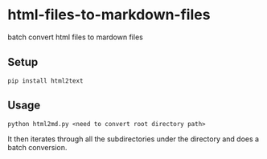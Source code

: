 # html-files-to-markdown-files
batch convert html files to mardown files

## Setup
`pip install html2text`

## Usage

`python html2md.py <need to convert root directory path>`

It then iterates through all the subdirectories under the directory and does a batch conversion.